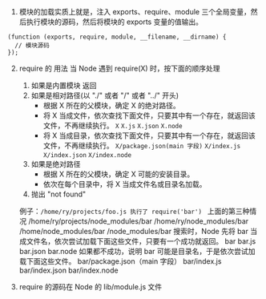 1. 模块的加载实质上就是，注入 exports、require、module 三个全局变量，然后执行模块的源码，然后将模块的 exports 变量的值输出。

```JS
(function (exports, require, module, __filename, __dirname) {
  // 模块源码
});
```

2. require 的 用法
   当 Node 遇到 require(X) 时，按下面的顺序处理

   1. 如果是内置模块 返回
   2. 如果是相对路径(以 "./" 或者 "/" 或者 "../" 开头)
      - 根据 X 所在的父模块，确定 X 的绝对路径。
      - 将 X 当成文件，依次查找下面文件，只要其中有一个存在，就返回该文件，不再继续执行。
        `X` `X.js` `X.json` `X.node`
      - 将 X 当成目录，依次查找下面文件，只要其中有一个存在，就返回该文件，不再继续执行。
        `X/package.json(main 字段)` `X/index.js` `X/index.json` `X/index.node`
   3. 如果是绝对路径
      - 根据 X 所在的父模块，确定 X 可能的安装目录。
      - 依次在每个目录中，将 X 当成文件名或目录名加载。
   4. 抛出 "not found"

   例子：`/home/ry/projects/foo.js 执行了 require('bar') ` 上面的第三种情况
   /home/ry/projects/node_modules/bar
   /home/ry/node_modules/bar
   /home/node_modules/bar
   /node_modules/bar
   搜索时，Node 先将 bar 当成文件名，依次尝试加载下面这些文件，只要有一个成功就返回。
   bar
   bar.js
   bar.json
   bar.node
   如果都不成功，说明 bar 可能是目录名，于是依次尝试加载下面这些文件。
   bar/package.json（main 字段）
   bar/index.js
   bar/index.json
   bar/index.node

3. require 的源码在 Node 的 lib/module.js 文件

